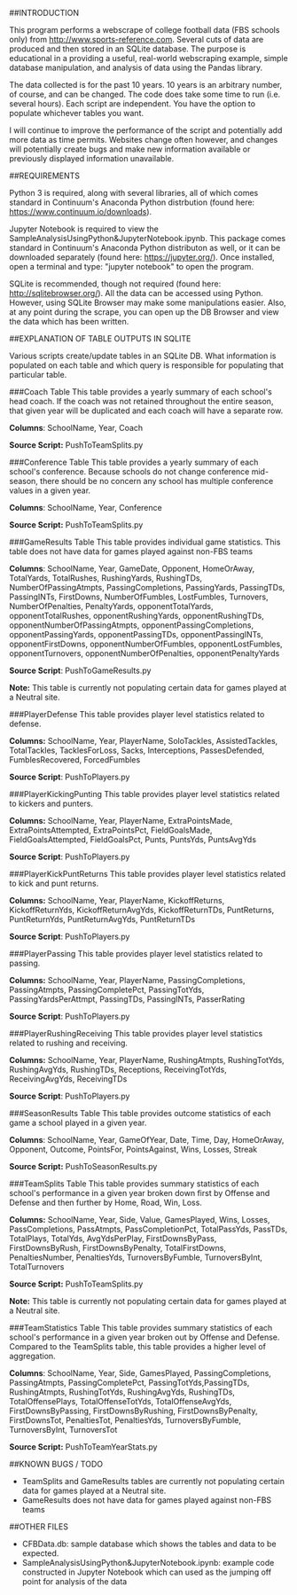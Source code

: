 ##INTRODUCTION

This program performs a webscrape of college football data (FBS schools only) from http://www.sports-reference.com.  Several  cuts of data are produced and then stored in an SQLite database. The purpose is educational in a providing a useful, real-world webscraping example, simple database manipulation, and analysis of data using the Pandas library.

The data collected is for the past 10 years. 10 years is an arbitrary number, of course, and can be changed. The code does take some time to run (i.e. several hours). Each script are independent. You have the option to populate whichever tables you want.

I will continue to improve the performance of the script and potentially add more data as time permits. Websites change often however, and changes will potentially create bugs and make new information available or previously displayed information unavailable. 


##REQUIREMENTS

Python 3 is required, along with several libraries, all of which comes standard in Continuum's Anaconda Python distrbution (found here: https://www.continuum.io/downloads).

Jupyter Notebook is required to view the SampleAnalysisUsingPython&JupyterNotebook.ipynb. This package comes standard in Continuum's Anaconda Python distributon as well, or it can be downloaded separately (found here: https://jupyter.org/). Once installed, open a terminal and type: "jupyter notebook" to open the program. 

SQLite is recommended, though not required (found here: http://sqlitebrowser.org/). All the data can be accessed using Python. However, using SQLite Browser may make some manipulations easier. Also, at any point during the scrape, you can open up the DB Browser and view the data which has been written.


##EXPLANATION OF TABLE OUTPUTS IN SQLITE

Various scripts create/update tables in an SQLite DB. What information is populated on each table and which query is responsible for populating that particular table.

###Coach Table
This table provides a yearly summary of each school's head coach. If the coach was not retained throughout the entire season, that given year will be duplicated and each coach will have a separate row.

**Columns**: SchoolName, Year, Coach

**Source Script:** PushToTeamSplits.py

###Conference Table
This table provides a yearly summary of each school's conference. Because schools do not change conference mid-season, there should be no concern any school has multiple conference values in a given year. 

**Columns**: SchoolName, Year, Conference

**Source Script:** PushToTeamSplits.py

###GameResults Table
This table provides individual game statistics. This table does not have data for games played against non-FBS teams

**Columns**: SchoolName, Year, GameDate, Opponent, HomeOrAway, TotalYards, TotalRushes, RushingYards, RushingTDs, NumberOfPassingAtmpts, PassingCompletions, PassingYards, PassingTDs, PassingINTs, FirstDowns, NumberOfFumbles, LostFumbles, Turnovers, NumberOfPenalties, PenaltyYards, opponentTotalYards, opponentTotalRushes, opponentRushingYards, opponentRushingTDs,  opponentNumberOfPassingAtmpts, opponentPassingCompletions, opponentPassingYards, opponentPassingTDs, opponentPassingINTs, opponentFirstDowns, opponentNumberOfFumbles, opponentLostFumbles, opponentTurnovers, opponentNumberOfPenalties, opponentPenaltyYards

**Source Script**: PushToGameResults.py

**Note:** This table is currently not populating certain data for games played at a Neutral site.

###PlayerDefense
This table provides player level statistics related to defense.

**Columns:** SchoolName, Year, PlayerName, SoloTackles, AssistedTackles, TotalTackles, TacklesForLoss, Sacks, Interceptions, PassesDefended, FumblesRecovered, ForcedFumbles

**Source Script**: PushToPlayers.py

###PlayerKickingPunting
This table provides player level statistics related to kickers and punters.

**Columns:** SchoolName, Year, PlayerName, ExtraPointsMade, ExtraPointsAttempted, ExtraPointsPct, FieldGoalsMade, FieldGoalsAttempted, FieldGoalsPct, Punts, PuntsYds, PuntsAvgYds

**Source Script**: PushToPlayers.py

###PlayerKickPuntReturns
This table provides player level statistics related to kick and punt returns.

**Columns:** SchoolName, Year, PlayerName, KickoffReturns, KickoffReturnYds, KickoffReturnAvgYds, KickoffReturnTDs, PuntReturns, PuntReturnYds, PuntReturnAvgYds, PuntReturnTDs

**Source Script**: PushToPlayers.py

###PlayerPassing
This table provides player level statistics related to passing.

**Columns:** SchoolName, Year, PlayerName, PassingCompletions, PassingAtmpts, PassingCompletePct, PassingTotYds, PassingYardsPerAttmpt, PassingTDs, PassingINTs, PasserRating

**Source Script**: PushToPlayers.py

###PlayerRushingReceiving
This table provides player level statistics related to rushing and receiving.

**Columns:** SchoolName, Year, PlayerName, RushingAtmpts, RushingTotYds, RushingAvgYds, RushingTDs, Receptions, ReceivingTotYds, ReceivingAvgYds, ReceivingTDs

**Source Script**: PushToPlayers.py

###SeasonResults Table
This table provides outcome statistics of each game a school played in a given year.

**Columns**: SchoolName, Year, GameOfYear, Date, Time, Day, HomeOrAway, Opponent, Outcome, PointsFor, PointsAgainst, Wins, Losses, Streak

**Source Script:** PushToSeasonResults.py

###TeamSplits Table
This table provides summary statistics of each school's performance in a given year broken down first by Offense and Defense and then further by Home, Road, Win, Loss.

**Columns:** SchoolName, Year, Side, Value, GamesPlayed, Wins, Losses, PassCompletions, PassAtmpts, PassCompletionPct, TotalPassYds, PassTDs, TotalPlays, TotalYds, AvgYdsPerPlay, FirstDownsByPass, FirstDownsByRush, FirstDownsByPenalty, TotalFirstDowns, PenaltiesNumber, PenaltiesYds, TurnoversByFumble, TurnoversByInt, TotalTurnovers 

**Source Script:** PushToTeamSplits.py

**Note:** This table is currently not populating certain data for games played at a Neutral site.

###TeamStatistics Table
This table provides summary statistics of each school's performance in a given year broken out by Offense and Defense. Compared to the TeamSplits table, this table provides a higher level of aggregation.

**Columns**: SchoolName, Year, Side, GamesPlayed, PassingCompletions, PassingAtmpts, PassingCompletePct, PassingTotYds,PassingTDs, RushingAtmpts, RushingTotYds, RushingAvgYds, RushingTDs, TotalOffensePlays, TotalOffenseTotYds, TotalOffenseAvgYds, FirstDownsByPassing, FirstDownsByRushing, FirstDownsByPenalty, FirstDownsTot, PenaltiesTot, PenaltiesYds, TurnoversByFumble, TurnoversByInt, TurnoversTot

**Source Script:** PushToTeamYearStats.py


##KNOWN BUGS / TODO

* TeamSplits and GameResults tables are currently not populating certain data for games played at a Neutral site.
* GameResults does not have data for games played against non-FBS teams


##OTHER FILES

* CFBData.db: sample database which shows the tables and data to be expected.
* SampleAnalysisUsingPython&JupyterNotebook.ipynb: example code constructed in Jupyter Notebook which can used as the jumping off point for analysis of the data

